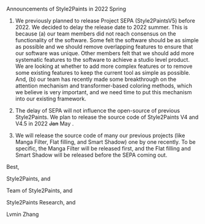 Announcements of Style2Paints in 2022 Spring

1. We previously planned to release Project SEPA (Style2PaintsV5) before 2022. We decided to delay the release date to 2022 summer. This is because (a) our team members did not reach consensus on the functionality of the software. Some felt the software should be as simple as possible and we should remove overlapping features to ensure that our software was unique. Other members felt that we should add more systematic features to the software to achieve a studio level product. We are looking at whether to add more complex features or to remove some existing features to keep the current tool as simple as possible. And, (b) our team has recently made some breakthrough on the attention mechanism and transformer-based coloring methods, which we believe is very important, and we need time to put this mechanism into our existing framework.

2. The delay of SEPA will not influence the open-source of previous Style2Paints. We plan to release the source code of Style2Paints V4 and V4.5 in 2022 ~~Jan~~ May
.

3. We will release the source code of many our previous projects (like Manga Filter, Flat filling, and Smart Shadow) one by one recently. To be specific, the Manga Filter will be released first, and the Flat filling and Smart Shadow will be released before the SEPA coming out.

Best,

Style2Paints, and

Team of Style2Paints, and

Style2Paints Research, and

Lvmin Zhang
